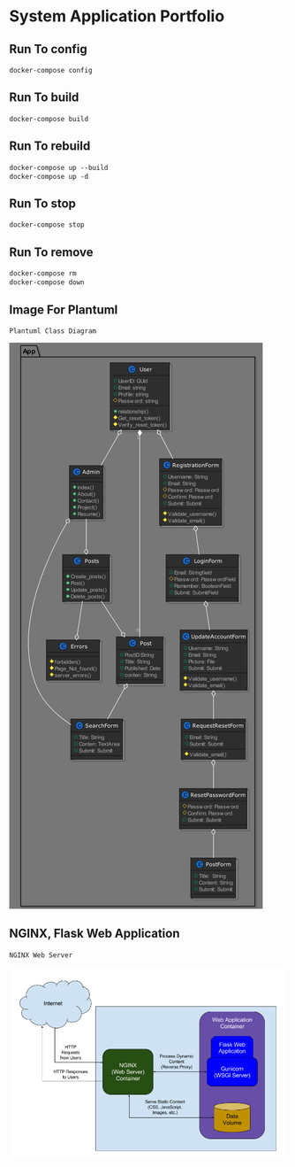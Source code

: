 # System Application Portfolio

## Run To config

```docker
docker-compose config
```

## Run To build

```docker
docker-compose build
```

## Run To rebuild

```docker
docker-compose up --build
docker-compose up -d  
```

## Run To stop

```docker
docker-compose stop
```

## Run To remove

```docker
docker-compose rm
docker-compose down
```

## Image For Plantuml

```docker
Plantuml Class Diagram
```

![Class Diagram](class_diagram/Class.png)

## NGINX, Flask Web Application

```docker
NGINX Web Server 
```

![Class Diagram](class_diagram/NGINX.png)
